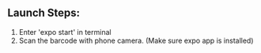 ## Launch Steps:
1. Enter 'expo start' in terminal
2. Scan the barcode with phone camera. (Make sure expo app is installed)